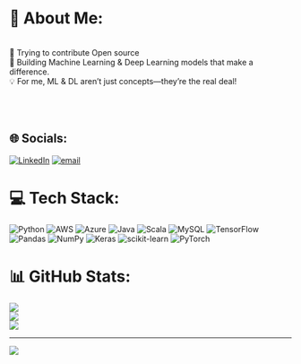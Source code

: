 # 💫 About Me:
<br>🚀 Trying to contribute Open source  <br>🤖 Building Machine Learning & Deep Learning models that make a difference.  <br>💡 For me, ML & DL aren’t just concepts—they’re the real deal!  <br><br><br><br>


## 🌐 Socials:
[![LinkedIn](https://img.shields.io/badge/LinkedIn-%230077B5.svg?logo=linkedin&logoColor=white)](https://www.linkedin.com/in/shyanil-mishra/) [![email](https://img.shields.io/badge/Email-D14836?logo=gmail&logoColor=white)](mailto:shyanilmishra94@gmail.com) 

# 💻 Tech Stack:
![Python](https://img.shields.io/badge/python-3670A0?style=plastic&logo=python&logoColor=ffdd54) ![AWS](https://img.shields.io/badge/AWS-%23FF9900.svg?style=plastic&logo=amazon-aws&logoColor=white) ![Azure](https://img.shields.io/badge/azure-%230072C6.svg?style=plastic&logo=microsoftazure&logoColor=white) ![Java](https://img.shields.io/badge/java-%23ED8B00.svg?style=plastic&logo=openjdk&logoColor=white) ![Scala](https://img.shields.io/badge/scala-%23DC322F.svg?style=plastic&logo=scala&logoColor=white) ![MySQL](https://img.shields.io/badge/mysql-4479A1.svg?style=plastic&logo=mysql&logoColor=white) ![TensorFlow](https://img.shields.io/badge/TensorFlow-%23FF6F00.svg?style=plastic&logo=TensorFlow&logoColor=white) ![Pandas](https://img.shields.io/badge/pandas-%23150458.svg?style=plastic&logo=pandas&logoColor=white) ![NumPy](https://img.shields.io/badge/numpy-%23013243.svg?style=plastic&logo=numpy&logoColor=white) ![Keras](https://img.shields.io/badge/Keras-%23D00000.svg?style=plastic&logo=Keras&logoColor=white) ![scikit-learn](https://img.shields.io/badge/scikit--learn-%23F7931E.svg?style=plastic&logo=scikit-learn&logoColor=white) ![PyTorch](https://img.shields.io/badge/PyTorch-%23EE4C2C.svg?style=plastic&logo=PyTorch&logoColor=white)

# 📊 GitHub Stats:
![](https://github-readme-stats.vercel.app/api?username=Shyanil&theme=radical&hide_border=false&include_all_commits=false&count_private=false)<br/>
![](https://github-readme-streak-stats.herokuapp.com/?user=Shyanil&theme=radical&hide_border=false)<br/>
![](https://github-readme-stats.vercel.app/api/top-langs/?username=Shyanil&theme=radical&hide_border=false&include_all_commits=false&count_private=false&layout=compact)


---
[![](https://visitcount.itsvg.in/api?id=shyanilMishra&icon=0&color=0)](https://visitcount.itsvg.in)

<!-- Proudly created with GPRM ( https://gprm.itsvg.in ) -->
